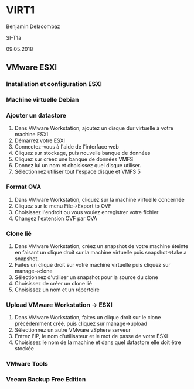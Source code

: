 # VIRT1

Benjamin Delacombaz

SI-T1a

09.05.2018

## VMware ESXI

### Installation et configuration ESXI


### Machine virtuelle Debian


### Ajouter un datastore

1. Dans VMware Workstation, ajoutez un disque dur virtuelle à votre machine ESXI
2. Démarrez votre ESXI
3. Connectez-vous à l'aide de l'interface web
4. Cliquez sur stockage, puis nouvelle banque de données
5. Cliquez sur créez une banque de données VMFS
6. Donnez lui un nom et choisissez quel disque utiliser.
7. Sélectionnez utiliser tout l'espace disque et VMFS 5

### Format OVA

1. Dans VMware Workstation, cliquez sur la machine virtuelle concernée
2. Cliquez sur le menu File->Export to OVF
3. Choisissez l'endroit ou vous voulez enregistrer votre fichier
4. Changez l'extension OVF par OVA

### Clone lié

1. Dans VMware Workstation, créez un snapshot de votre machine éteinte en faisant un clique droit sur la machine virtuelle puis snapshot->take a snapshot.
2. Faites un clique droit sur votre machine virtuelle puis cliquez sur manage->clone
3. Sélectionnez d'utiliser un snapshot pour la source du clone
4. Choisissez de créer un clone lié
5. Choisissez un nom et un répertoire

### Upload VMware Workstation -> ESXI

1. Dans VMware Workstation, faites un clique droit sur le clone précédemment créé, puis cliquez sur manage->upload
2. Sélectionnez un autre VMware vSphere serveur
3. Entrez l'IP, le nom d'utilisateur et le mot de passe de votre ESXI
4. Choisissez le nom de la machine et dans quel datastore elle doit être stockée

### VMware Tools


### Veeam Backup Free Edition


